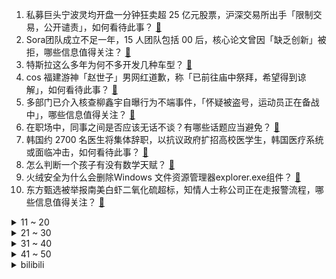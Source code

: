 1. 私募巨头宁波灵均开盘一分钟狂卖超 25 亿元股票，沪深交易所出手「限制交易，公开谴责」，如何看待此事？ [:link:](https://www.zhihu.com/question/645111356)
2. Sora团队成立不足一年，15 人团队包括 00 后，核心论文曾因「缺乏创新」被拒，哪些信息值得关注？ [:link:](https://www.zhihu.com/question/644999399)
3. 特斯拉这么多年为何不多开发几种车型？ [:link:](https://www.zhihu.com/question/639723502)
4. cos 福建游神「赵世子」男网红道歉，称「已前往庙中祭拜，希望得到谅解」，如何看待此事？ [:link:](https://www.zhihu.com/question/645079935)
5. 多部门已介入核查柳鑫宇自曝行为不端事件，「怀疑被盗号，运动员正在备战中」，哪些信息值得关注？ [:link:](https://www.zhihu.com/question/645051968)
6. 在职场中，同事之间是否应该无话不谈？有哪些话题应当避免？ [:link:](https://www.zhihu.com/question/644911129)
7. 韩国约 2700 名医生将集体辞职，以抗议政府扩招高校医学生，韩国医疗系统或面临冲击，如何看待此事？ [:link:](https://www.zhihu.com/question/644894524)
8. 怎么判断一个孩子有没有数学天赋？ [:link:](https://www.zhihu.com/question/543229591)
9. 火绒安全为什么会删除Windows 文件资源管理器explorer.exe组件？ [:link:](https://www.zhihu.com/question/642107690)
10. 东方甄选被举报南美白虾二氧化硫超标，知情人士称公司正在走报警流程，哪些信息值得关注？ [:link:](https://www.zhihu.com/question/644999424)
<details>
<summary>11 ~ 20</summary>

11. 长安启源A05 加入价格战，限时7.89万元起，相较比亚迪秦PLUS DM-i起售价更低，能大卖吗? [:link:](https://www.zhihu.com/question/644954983)
12. 美国商业地产价格迎 50 年来最猛暴跌，超 1 万亿美元商业地产贷款明年到期，哪些信息值得关注？ [:link:](https://www.zhihu.com/question/644972969)
13. 梅西回应缺赛「香港比赛未出场是因内收肌炎症，在日本上场因为伤处感觉稍好点」，如何看待他半个月后的澄清？ [:link:](https://www.zhihu.com/question/644958069)
14. 开封 10 岁男孩被烟花炸到后脑身亡不知凶手，家属「警方正在排查」，随着烟花解禁，应如何防范烟花风险？ [:link:](https://www.zhihu.com/question/644746231)
15. 高中生走读8公里上学骑自行车还是电动车? [:link:](https://www.zhihu.com/question/644639260)
16. 我只要杀球对手百分百接不到，我能打赢林丹吗？ [:link:](https://www.zhihu.com/question/643321440)
17. 2024 LPL 春季赛乐言回归，iG 2:0 终结 BLG 不败金身，如何评价这场比赛？ [:link:](https://www.zhihu.com/question/645088059)
18. 电视剧《繁花》里的宝总最爱的女人是谁？ [:link:](https://www.zhihu.com/question/638339582)
19. 荷兰首相回应是否允许乌克兰加入北约，称现在不能，但可以「折中」，如何解读？ [:link:](https://www.zhihu.com/question/644863103)
20. 提升免疫力最简单的方法是什么？ [:link:](https://www.zhihu.com/question/637872218)
</details>
<details>
<summary>21 ~ 30</summary>

21. 史湘云为什么对薛宝钗那么欣赏？ [:link:](https://www.zhihu.com/question/639709800)
22. 23/24赛季亚冠，山东泰山总比分6:5川崎前锋，挺进八强，如何评论本场比赛？ [:link:](https://www.zhihu.com/question/645087655)
23. 过完年减肥，从哪一步开始？ [:link:](https://www.zhihu.com/question/644787153)
24. 你觉得你的猫下辈子还愿意来你家吗？ [:link:](https://www.zhihu.com/question/644309831)
25. 2024年，有哪些拍照性能良好的手机值得推荐？ [:link:](https://www.zhihu.com/question/637482412)
26. 如何选择一款适合自己的路由器？ [:link:](https://www.zhihu.com/question/642171333)
27. 《红楼梦》中什么菜品，让你感受到无比奢靡？ [:link:](https://www.zhihu.com/question/642200947)
28. 一个人去电影院看电影会觉得很孤独吗？ [:link:](https://www.zhihu.com/question/641825716)
29. 春节你涨了多少斤？怎么快速恢复体重？ [:link:](https://www.zhihu.com/question/644778990)
30. 如何评价库洛新游《鸣潮》第三次奏鸣测试？ [:link:](https://www.zhihu.com/question/644891170)
</details>
<details>
<summary>31 ~ 40</summary>

31. 如何看待能源权威期刊FUEL成为中科院2024国际预警期刊？ [:link:](https://www.zhihu.com/question/644841120)
32. 江苏除了松鼠桂鱼、扬州炒饭，还有哪些是你心中代表江苏的美食符号？ [:link:](https://www.zhihu.com/question/639792477)
33. Groq公司推出的全球最快的大模型推理服务达到每秒输出500个token，如何看待这一技术？ [:link:](https://www.zhihu.com/question/645010090)
34. 2024 LPL 春季赛EDG 0:2 WE，如何评价这场比赛？ [:link:](https://www.zhihu.com/question/644931657)
35. 你觉得工作是「开心」重要还是「钱」重要？为什么？ [:link:](https://www.zhihu.com/question/644911189)
36. 淘宝可直接跳转至微信支付进行付款，客服回应「正逐步开放」，你期待淘宝开通这一功能吗？ [:link:](https://www.zhihu.com/question/645074238)
37. 如何看待 LOL 中无效伤害这种说法？ [:link:](https://www.zhihu.com/question/438457344)
38. 春节的热闹与此刻孤身一人形成「割裂」，返工之后产生了强烈的「虚无感」，对什么都提不起劲，该如何缓解？ [:link:](https://www.zhihu.com/question/644731603)
39. 你有没有过因为自己的某个执念，专程去某个地方旅行？ [:link:](https://www.zhihu.com/question/642212904)
40. 北京将打造国际美食之都，目标到 2025 年新引进 500 个以上知名美食品牌，哪些信息值得关注？ [:link:](https://www.zhihu.com/question/645057026)
</details>
<details>
<summary>41 ~ 50</summary>

41. 开工 3 天痔疮膏销量翻 3 倍，这一数据反映出哪些问题？哪些因素导致痔疮发作？ [:link:](https://www.zhihu.com/question/645022165)
42. 报道称欧盟预计对苹果公司罚款 5 亿欧元，因其在音乐流媒体服务方面存在反竞争行为，具体情况如何？ [:link:](https://www.zhihu.com/question/645008108)
43. 肯德基外送费下调至 6 元，全面开收打包费，每单最高 9 元，如何看待此事？是否会影响你对餐点的消费？ [:link:](https://www.zhihu.com/question/645062374)
44. 当你看到雪时，第一个想到的诗句是什么？ [:link:](https://www.zhihu.com/question/644921405)
45. 欧盟欲用俄罗斯被冻结资产收益援乌克兰，欧委会主席称已启动法律程序，如何看待此事？ [:link:](https://www.zhihu.com/question/645121262)
46. 有哪些网红打卡地实地体验很坑？ [:link:](https://www.zhihu.com/question/642213058)
47. 你性价比最高的一次旅行经历是哪段？ [:link:](https://www.zhihu.com/question/642212952)
48. 2 月 LPR 报价出炉，1 年期维持不变，5 年期下调 25 个基点至 3.95%，将产生哪些影响? [:link:](https://www.zhihu.com/question/645001690)
49. 五菱星光跟风比亚迪官降，正式发布150KM进阶版荣耀价9.98万元，A级新能源车和燃油车谁更值得买？ [:link:](https://www.zhihu.com/question/644913493)
50. 同样都是“做梦”，匹诺康尼和桓那兰那区别在哪？ [:link:](https://www.zhihu.com/question/644734714)
</details><details>
<summary>bilibili</summary>

</details>